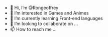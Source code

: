 - 👋 Hi, I’m @Rongeoffrey
- 👀 I’m interested in Games and Animes
- 🌱 I’m currently learning Front-end languages
- 💞️ I’m looking to collaborate on ...
- 📫 How to reach me ...

<!---
Rongeoffrey/Rongeoffrey is a ✨ special ✨ repository because its `README.md` (this file) appears on your GitHub profile.
You can click the Preview link to take a look at your changes.
--->
